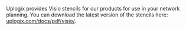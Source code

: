 <!-- 5.5 -->
<!-- Description: Visio Stencils for Uplogix products. -->

Uplogix provides Visio stencils for our products for use in your network planning. You can download the latest version of the stencils here: [uplogix.com/docs/pdf/visio/](https://uplogix.com/docs/pdf/visio/).